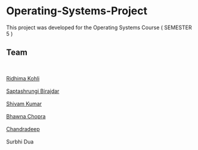 # Operating-Systems-Project

This project was developed for the Operating Systems Course ( SEMESTER 5 )

## Team
<br/>

[Ridhima Kohli](https://github.com/RidhimaKohli)
<br/>
<br/>
[Saptashrungi Birajdar](https://github.com/Saptashrungi)
<br/>
<br/>
[Shivam Kumar](https://github.com/slowdivesun)
<br/>
<br/>
[Bhawna Chopra](https://github.com/bhawnachopra2002)
<br/>
<br/>
[Chandradeep](https://github.com/Chandradeep07)
<br/>
<br/>
Surbhi Dua


